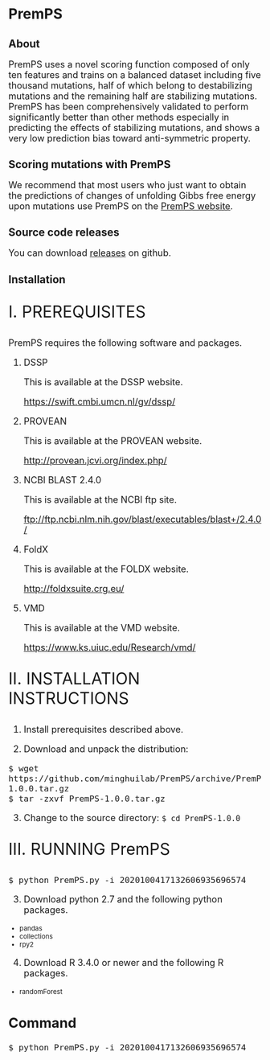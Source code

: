 # PremPS
## About
<font size=4> 
  
PremPS uses a novel scoring function composed of only ten features and trains on a balanced dataset including five thousand mutations, half of which belong to destabilizing mutations and the remaining half are stabilizing mutations. PremPS has been comprehensively validated to perform significantly better than other methods especially in predicting the effects of stabilizing mutations, and shows a very low prediction bias toward anti-symmetric property. 
  
</font>

## Scoring mutations with PremPS
<font size=4> 

We recommend that most users who just want to obtain the predictions of changes of unfolding Gibbs free energy upon mutations use PremPS on the [PremPS website](https://lilab.jysw.suda.edu.cn/research/PremPS/).

</font>

## Source code releases
<font size=4> 
  
You can download [releases](https://github.com/minghuilab/PremPS/releases) on github.

</font>

## Installation
<font size=6>

I. PREREQUISITES

</font> 

<font size=4>
 
PremPS requires the following software and packages.

1. DSSP

   This is available at the DSSP website.

   https://swift.cmbi.umcn.nl/gv/dssp/

2. PROVEAN

   This is available at the PROVEAN website.

   http://provean.jcvi.org/index.php/

3. NCBI BLAST 2.4.0

   This is available at the NCBI ftp site.

   ftp://ftp.ncbi.nlm.nih.gov/blast/executables/blast+/2.4.0/

4. FoldX

   This is available at the FOLDX website.

   http://foldxsuite.crg.eu/

5. VMD

   This is available at the VMD website.

   https://www.ks.uiuc.edu/Research/vmd/

</font>

<font size=6>

II. INSTALLATION INSTRUCTIONS

</font> 

<font size=4>

1. Install prerequisites described above.

2. Download and unpack the distribution:

<font size=4>

	$ wget https://github.com/minghuilab/PremPS/archive/PremPS-1.0.0.tar.gz
	$ tar -zxvf PremPS-1.0.0.tar.gz

</font>

3. Change to the source directory:
	`$ cd PremPS-1.0.0`

</font>

<font size=6>

III. RUNNING PremPS

</font> 

<font size=4>

	$ python PremPS.py -i 2020100417132606935696574

<font size=4> 
  
3. Download python 2.7 and the following python packages.

</font>

<font size=2.5>

- pandas
- collections
- rpy2

</font>

<font size=4>

4. Download R 3.4.0 or newer and the following R packages.

</font>

<font size=2.5>

- randomForest

</font>

## Command
	$ python PremPS.py -i 2020100417132606935696574

